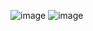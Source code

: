 ![image](https://user-images.githubusercontent.com/79446188/201144526-87da9910-8b4d-430e-8e94-9c4025325b0c.png)
![image](https://user-images.githubusercontent.com/79446188/201144612-a38a0842-8029-4035-804e-16c5cf61ebe8.png)
